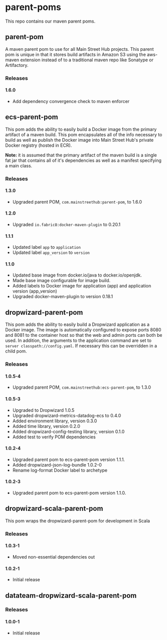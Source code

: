 # parent-poms
This repo contains our maven parent poms.

## parent-pom
A maven parent pom to use for all Main Street Hub projects.  This parent pom
is unique in that it stores build artifacts in Amazon S3 using the aws-maven
extension instead of to a traditional maven repo like Sonatype or Artifactory.

### Releases

#### 1.6.0

* Add dependency convergence check to maven enforcer

## ecs-parent-pom
This pom adds the ability to easily build a Docker image from the primary
artifact of a maven build.  This pom encapsulates all of the info necessary to
build as well as publish the Docker image into Main Street Hub's private Docker
registry (hosted in ECR).

**Note:** it is assumed that the primary artifact of the maven build is a single
fat jar that contains all of it's dependencies as well as a manifest specifying
a main class.

### Releases

#### 1.3.0
* Upgraded parent POM, `com.mainstreethub:parent-pom`, to 1.6.0

#### 1.2.0
* Upgraded `io.fabric8:docker-maven-plugin` to 0.20.1

#### 1.1.1
* Updated label `app` to `application`
* Updated label `app_version` to `version`

#### 1.1.0

* Updated base image from docker.io/java to docker.io/openjdk.
* Made base image configurable for image build.
* Added labels to Docker image for application (app) and application version (app_version)
* Upgraded docker-maven-plugin to version 0.18.1

## dropwizard-parent-pom
This pom adds the ability to easily build a Dropwizard application as a Docker
image.  The image is automatically configured to expose ports 8080 and 8081 to
the container host so that the web and admin ports can both be used.  In
addition, the arguments to the application command are set to
`server classpath://config.yaml`.  If necessary this can be overridden in a
child pom.

### Releases

#### 1.0.5-4

* Upgraded parent POM, `com.mainstreethub:ecs-parent-pom`, to 1.3.0

#### 1.0.5-3

* Upgraded to Dropwizard 1.0.5
* Upgraded dropwizard-metrics-datadog-ecs to 0.4.0
* Added environment library, version 0.3.0
* Added time library, version 0.2.0
* Added dropwizard-config-testing library, version 0.1.0
* Added test to verify POM dependencies

#### 1.0.2-4

* Upgraded parent pom to ecs-parent-pom version 1.1.1.
* Added dropwizard-json-log-bundle 1.0.2-0
* Rename log-format Docker label to archetype

#### 1.0.2-3

* Upgraded parent pom to ecs-parent-pom version 1.1.0.

## dropwizard-scala-parent-pom
This pom wraps the dropwizard-parent-pom for development in Scala

### Releases

#### 1.0.3-1
* Moved non-essential dependencies out

#### 1.0.2-1
* Initial release

## datateam-dropwizard-scala-parent-pom

### Releases

#### 1.0.0-1
* Initial release
